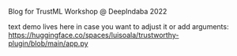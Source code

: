 Blog for TrustML Workshop @ DeepIndaba 2022

text demo lives here in case you want to adjust it or add arguments: https://huggingface.co/spaces/luisoala/trustworthy-plugin/blob/main/app.py
